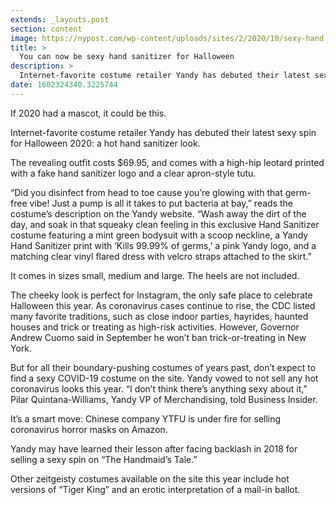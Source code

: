 ```yaml
--- 
extends: _layouts.post 
section: content 
image: https://nypost.com/wp-content/uploads/sites/2/2020/10/sexy-hand-sanitizer-1.jpg?quality=90&strip=all&w=1200 
title: > 
  You can now be sexy hand sanitizer for Halloween 
description: > 
  Internet-favorite costume retailer Yandy has debuted their latest sexy spin for Halloween 2020: a hot hand sanitizer look.The revealing outfit costs $69.95, and comes with a high-hip leotard printed with a fake hand sanitizer logo and a clear apron-style tutu.“Wash away the dirt of the day, and soak in that squeaky clean feeling in this exclusive Hand Sanitizer costume featuring a mint green bodysuit with a scoop neckline, a Yandy Hand Sanitizer print with ‘Kills 99.99% of germs,’ a pink Yandy logo, and a matching clear vinyl flared dress with velcro straps attached to the skirt.”It comes in sizes small, medium and large.But for all their boundary-pushing costumes of years past, don’t expect to find a sexy COVID-19 costume on the site.“I don’t think there’s anything sexy about it,” Pilar Quintana-Williams, Yandy VP of Merchandising, told Business Insider. 
date: 1602324340.3225744 
--- 
```

If 2020 had a mascot, it could be this.

Internet-favorite costume retailer Yandy has debuted their latest sexy spin for Halloween 2020: a hot hand sanitizer look.

The revealing outfit costs $69.95, and comes with a high-hip leotard printed with a fake hand sanitizer logo and a clear apron-style tutu.

“Did you disinfect from head to toe cause you’re glowing with that germ-free vibe! Just a pump is all it takes to put bacteria at bay,” reads the costume’s description on the Yandy website. “Wash away the dirt of the day, and soak in that squeaky clean feeling in this exclusive Hand Sanitizer costume featuring a mint green bodysuit with a scoop neckline, a Yandy Hand Sanitizer print with ‘Kills 99.99% of germs,’ a pink Yandy logo, and a matching clear vinyl flared dress with velcro straps attached to the skirt.”

It comes in sizes small, medium and large. The heels are not included.

The cheeky look is perfect for Instagram, the only safe place to celebrate Halloween this year. As coronavirus cases continue to rise, the CDC listed many favorite traditions, such as close indoor parties, hayrides, haunted houses and trick or treating as high-risk activities. However, Governor Andrew Cuomo said in September he won’t ban trick-or-treating in New York.

But for all their boundary-pushing costumes of years past, don’t expect to find a sexy COVID-19 costume on the site. Yandy vowed to not sell any hot coronavirus looks this year. “I don’t think there’s anything sexy about it,” Pilar Quintana-Williams, Yandy VP of Merchandising, told Business Insider.

It’s a smart move: Chinese company YTFU is under fire for selling coronavirus horror masks on Amazon.

Yandy may have learned their lesson after facing backlash in 2018 for selling a sexy spin on “The Handmaid’s Tale.”

Other zeitgeisty costumes available on the site this year include hot versions of “Tiger King” and an erotic interpretation of a mail-in ballot.